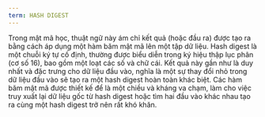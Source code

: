 ```yaml
---
term: HASH DIGEST
---
```


Trong mật mã học, thuật ngữ này ám chỉ kết quả (hoặc đầu ra) được tạo ra bằng cách áp dụng một hàm băm mật mã lên một tập dữ liệu. Hash digest là một chuỗi ký tự cố định, thường được biểu diễn trong ký hiệu thập lục phân (cơ số 16), bao gồm một loạt các số và chữ cái. Kết quả này gần như là duy nhất và đặc trưng cho dữ liệu đầu vào, nghĩa là một sự thay đổi nhỏ trong dữ liệu đầu vào sẽ tạo ra một hash digest hoàn toàn khác biệt. Các hàm băm mật mã được thiết kế để là một chiều và kháng va chạm, làm cho việc truy xuất lại dữ liệu gốc từ hash digest hoặc tìm hai đầu vào khác nhau tạo ra cùng một hash digest trở nên rất khó khăn.